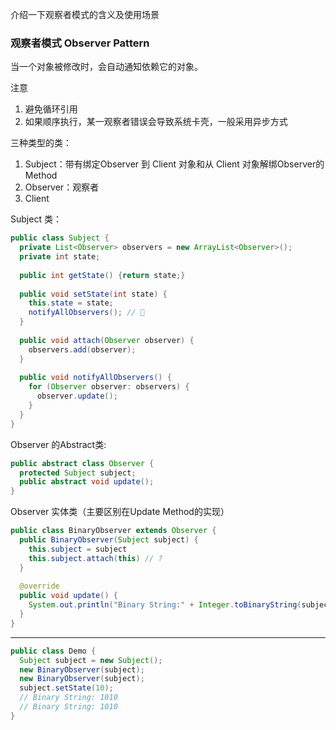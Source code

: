 介绍一下观察者模式的含义及使用场景



### 观察者模式 Observer Pattern

当一个对象被修改时，会自动通知依赖它的对象。

注意

1. 避免循环引用
2. 如果顺序执行，某一观察者错误会导致系统卡壳，一般采用异步方式



三种类型的类：

1. Subject：带有绑定Observer 到 Client 对象和从 Client 对象解绑Observer的Method
2. Observer：观察者
3. Client



Subject 类：

```java
public class Subject {
  private List<Observer> observers = new ArrayList<Observer>();
  private int state;
  
  public int getState() {return state;}
  
  public void setState(int state) {
    this.state = state;
    notifyAllObservers(); // 🌟
  }
  
  public void attach(Observer observer) {
    observers.add(observer);
  }
  
  public void notifyAllObservers() {
    for (Observer observer: observers) {
      observer.update();
    }
  }
}
```



Observer 的Abstract类:

```java
public abstract class Observer {
  protected Subject subject;
  public abstract void update();
}
```



Observer 实体类（主要区别在Update Method的实现）

```java
public class BinaryObserver extends Observer {
  public BinaryObserver(Subject subject) {
    this.subject = subject
    this.subject.attach(this) // ?
  }
  
  @override
  public void update() {
    System.out.println("Binary String:" + Integer.toBinaryString(subject.getState()))
  }
}
```



---

```java
public class Demo {
  Subject subject = new Subject();
  new BinaryObserver(subject);
  new BinaryObserver(subject);
  subject.setState(10);
  // Binary String: 1010
  // Binary String: 1010
}
```



